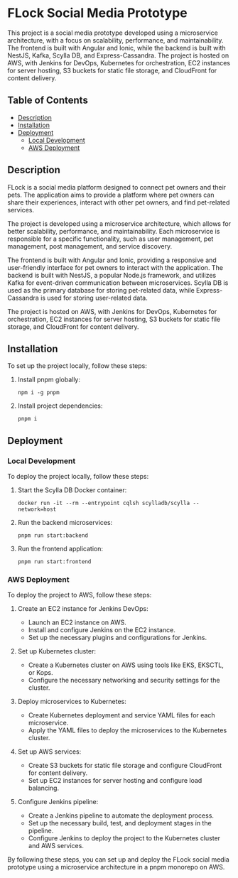 # FLock Social Media Prototype

This project is a social media prototype developed using a microservice architecture, with a focus on scalability, performance, and maintainability. The frontend is built with Angular and Ionic, while the backend is built with NestJS, Kafka, Scylla DB, and Express-Cassandra. The project is hosted on AWS, with Jenkins for DevOps, Kubernetes for orchestration, EC2 instances for server hosting, S3 buckets for static file storage, and CloudFront for content delivery.

## Table of Contents

- [Description](#description)
- [Installation](#installation)
- [Deployment](#deployment)
  - [Local Development](#local-development)
  - [AWS Deployment](#aws-deployment)

## Description

FLock is a social media platform designed to connect pet owners and their pets. The application aims to provide a platform where pet owners can share their experiences, interact with other pet owners, and find pet-related services.

The project is developed using a microservice architecture, which allows for better scalability, performance, and maintainability. Each microservice is responsible for a specific functionality, such as user management, pet management, post management, and service discovery.

The frontend is built with Angular and Ionic, providing a responsive and user-friendly interface for pet owners to interact with the application. The backend is built with NestJS, a popular Node.js framework, and utilizes Kafka for event-driven communication between microservices. Scylla DB is used as the primary database for storing pet-related data, while Express-Cassandra is used for storing user-related data.

The project is hosted on AWS, with Jenkins for DevOps, Kubernetes for orchestration, EC2 instances for server hosting, S3 buckets for static file storage, and CloudFront for content delivery.

## Installation

To set up the project locally, follow these steps:

1. Install pnpm globally:
   ```
   npm i -g pnpm
   ```

2. Install project dependencies:
   ```
   pnpm i
   ```

## Deployment

### Local Development

To deploy the project locally, follow these steps:

1. Start the Scylla DB Docker container:
   ```
   docker run -it --rm --entrypoint cqlsh scylladb/scylla --network=host
   ```

2. Run the backend microservices:
   ```
   pnpm run start:backend
   ```

3. Run the frontend application:
   ```
   pnpm run start:frontend
   ```

### AWS Deployment

To deploy the project to AWS, follow these steps:

1. Create an EC2 instance for Jenkins DevOps:
   - Launch an EC2 instance on AWS.
   - Install and configure Jenkins on the EC2 instance.
   - Set up the necessary plugins and configurations for Jenkins.

2. Set up Kubernetes cluster:
   - Create a Kubernetes cluster on AWS using tools like EKS, EKSCTL, or Kops.
   - Configure the necessary networking and security settings for the cluster.

3. Deploy microservices to Kubernetes:
   - Create Kubernetes deployment and service YAML files for each microservice.
   - Apply the YAML files to deploy the microservices to the Kubernetes cluster.

4. Set up AWS services:
   - Create S3 buckets for static file storage and configure CloudFront for content delivery.
   - Set up EC2 instances for server hosting and configure load balancing.

5. Configure Jenkins pipeline:
   - Create a Jenkins pipeline to automate the deployment process.
   - Set up the necessary build, test, and deployment stages in the pipeline.
   - Configure Jenkins to deploy the project to the Kubernetes cluster and AWS services.

By following these steps, you can set up and deploy the FLock social media prototype using a microservice architecture in a pnpm monorepo on AWS.




